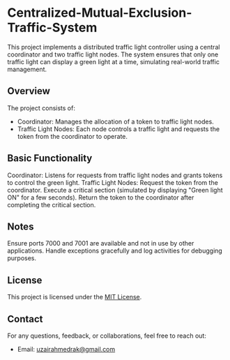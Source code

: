 # Centralized-Mutual-Exclusion-Traffic-System

This project implements a distributed traffic light controller using a central coordinator and two traffic light nodes. The system ensures that only one traffic light can display a green light at a time, simulating real-world traffic management.

## Overview
The project consists of:

- Coordinator: Manages the allocation of a token to traffic light nodes.
- Traffic Light Nodes: Each node controls a traffic light and requests the token from the coordinator to operate.

## Basic Functionality
Coordinator: Listens for requests from traffic light nodes and grants tokens to control the green light.
Traffic Light Nodes:
Request the token from the coordinator.
Execute a critical section (simulated by displaying "Green light ON" for a few seconds).
Return the token to the coordinator after completing the critical section.

## Notes
Ensure ports 7000 and 7001 are available and not in use by other applications.
Handle exceptions gracefully and log activities for debugging purposes.

## License
This project is licensed under the [MIT License](./LICENSE.txt).

## Contact
For any questions, feedback, or collaborations, feel free to reach out:
- Email: uzairahmedrak@gmail.com
